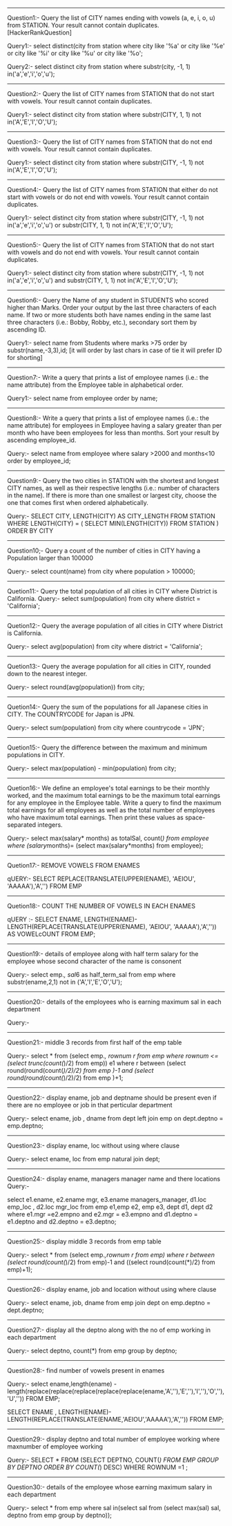 

--------------------------------------------------------------------------------------------------

Question1:- Query the list of CITY names ending with vowels (a, e, i, o, u) from STATION. Your result cannot contain duplicates.  [HackerRankQuestion]

Query1:-
select distinct(city from station where city like '%a' or city like '%e' or city like '%i' or city like '%u' or city like '%o';

Query2:- 
select distinct city from station where substr(city, -1, 1) in('a','e','i','o','u');


--------------------------------------------------------------------------------------------------

Question2:-  Query the list of CITY names from STATION that do not start with vowels. Your result cannot contain duplicates.

Query1:- 
select distinct city from station where substr(CITY, 1, 1) not in('A','E','I','O','U');



--------------------------------------------------------------------------------------------------

Question3:-  Query the list of CITY names from STATION that do not end with vowels. Your result cannot contain duplicates.

Query1:- 
select distinct city from station where substr(CITY, -1, 1) not in('A','E','I','O','U');



--------------------------------------------------------------------------------------------------

Question4:- Query the list of CITY names from STATION that either do not start with vowels or do not end with vowels. Your result cannot contain duplicates.

Query1:- 
select distinct city from station where substr(CITY, -1, 1) not in('a','e','i','o','u') or substr(CITY, 1, 1) not in('A','E','I','O','U');


--------------------------------------------------------------------------------------------------

Question5:-  Query the list of CITY names from STATION that do not start with vowels and do not end with vowels. Your result cannot contain duplicates.

Query1:- 
select distinct city from station where substr(CITY, -1, 1) not in('a','e','i','o','u') and substr(CITY, 1, 1) not in('A','E','I','O','U');



--------------------------------------------------------------------------------------------------

Question6:-  Query the Name of any student in STUDENTS who scored higher than  Marks. Order your output by the last three characters of each name. If two or more students both have names ending in the same last three characters (i.e.: Bobby, Robby, etc.), secondary sort them by ascending ID.

Query1:- 
select name from Students where marks >75 order by substr(name,-3,3),id; 
[it will order by last chars in case of tie it will prefer ID for shorting]


--------------------------------------------------------------------------------------------------



Question7:-  Write a query that prints a list of employee names (i.e.: the name attribute) from the Employee table in alphabetical order.

Query1:- 
select name from employee order by name;


--------------------------------------------------------------------------------------------------

Question8:- Write a query that prints a list of employee names (i.e.: the name attribute) for employees in Employee having a salary greater than  per month who have been employees for less than  months. Sort your result by ascending employee_id.

Query:- 
select name from employee where salary >2000 and months<10 order by employee_id;


--------------------------------------------------------------------------------------------------



Question9:-  Query the two cities in STATION with the shortest and longest CITY names, as well as their respective lengths (i.e.: number of characters in the name). If there is more than one smallest or largest city, choose the one that comes first when ordered alphabetically.

Query:- 
SELECT CITY, LENGTH(CITY) AS CITY_LENGTH
FROM STATION
WHERE LENGTH(CITY) = (
    SELECT MIN(LENGTH(CITY))
    FROM STATION
)
ORDER BY CITY




--------------------------------------------------------------------------------------------------

Question10;- Query a count of the number of cities in CITY having a Population larger than 100000

Query:- 
select count(name) from city where population > 100000;



--------------------------------------------------------------------------------------------------



Quetion11:- Query the total population of all cities in CITY where District is California.
Query:- 
select sum(population) from city where district = 'California';





--------------------------------------------------------------------------------------------------



Quetion12:- Query the average population of all cities in CITY where District is California.

Query:- 
select avg(population) from city where district = 'California';






--------------------------------------------------------------------------------------------------



Quetion13:- Query the average population for all cities in CITY, rounded down to the nearest integer.

Query:-
select round(avg(population)) from city;



--------------------------------------------------------------------------------------------------



Quetion14:- Query the sum of the populations for all Japanese cities in CITY. The COUNTRYCODE for Japan is JPN.

Query:- 
select sum(population) from city where countrycode = 'JPN';





--------------------------------------------------------------------------------------------------



Quetion15:- Query the difference between the maximum and minimum populations in CITY.

Query:-
select max(population) - min(population) from city;





--------------------------------------------------------------------------------------------------



Quetion16:- We define an employee's total earnings to be their monthly  worked, and the maximum total earnings to be the maximum total earnings for any employee in the Employee table. Write a query to find the maximum total earnings for all employees as well as the total number of employees who have maximum total earnings. Then print these values as  space-separated integers.

Query:- 
select max(salary* months) as totalSal, count(*) from employee where (salary*months)= (select max(salary*months) from employee);



--------------------------------------------------------------------------------------------------



Quetion17:- REMOVE VOWELS FROM ENAMES

qUERY:-  SELECT REPLACE(TRANSLATE(UPPER(ENAME), 'AEIOU', 'AAAAA'),'A','') FROM EMP


--------------------------------------------------------------------------------------------------


Quetion18:-  COUNT THE NUMBER OF VOWELS IN EACH ENAMES

qUERY :- 
SELECT ENAME, LENGTH(ENAME)- LENGTH(REPLACE(TRANSLATE(UPPER(ENAME), 'AEIOU', 'AAAAA'),'A','')) AS VOWELcOUNT FROM EMP;


--------------------------------------------------------------------------------------------------


Question19:-  details of employee along with half term salary for the employee whose second character of the name is consonent

Query:- 
select emp.*, sal*6 as half_term_sal from emp where substr(ename,2,1) not in ('A','I','E','O','U');


--------------------------------------------------------------------------------------------------


Question20:- details of the employees who is earning maximum sal in each department

Query:- 


--------------------------------------------------------------------------------------------------


Question21:- middle 3 records from first half of the emp table

Query:-
select * from (select emp.*, rownum r from emp where rownum <= (select trunc(count(*)/2) from emp)) e1 where r between (select round(round(count(*)/2)/2) from emp )-1 and (select round(round(count(*)/2)/2) from emp )+1;


--------------------------------------------------------------------------------------------------


Question22:- display ename, job and deptname  should be present even if there are no employee or job in that perticular department

Query:- 
select ename, job , dname from dept left join emp on dept.deptno = emp.deptno;


--------------------------------------------------------------------------------------------------


Question23:- display ename, loc without using where clause

Query:-
select ename, loc from emp natural join dept;

--------------------------------------------------------------------------------------------------


Question24:- display ename, managers manager name and there locations
Query:- 

select e1.ename, e2.ename mgr, e3.ename managers_manager, d1.loc emp_loc , d2.loc mgr_loc from emp e1,emp e2, emp e3, dept d1, dept d2 where e1.mgr =e2.empno and e2.mgr = e3.empno and d1.deptno = e1.deptno and  d2.deptno = e3.deptno;


--------------------------------------------------------------------------------------------------


Question25:-  display middle 3 records from emp table

Query:-
select * from (select emp.*,rownum r from emp) where r between (select round(count(*)/2) from emp)-1 and  ((select round(count(*)/2) from emp)+1);


--------------------------------------------------------------------------------------------------

Question26:- display ename, job and location without using where clause

Query:-
 select ename, job, dname from emp join dept on emp.deptno = dept.deptno;


--------------------------------------------------------------------------------------------------

Question27:- display all the deptno along with the no of emp working in each department

Query:-
select deptno, count(*) from emp group by deptno;


--------------------------------------------------------------------------------------------------

Question28:- find number of vowels present in enames

Query:-
select ename,length(ename) - length(replace(replace(replace(replace(replace(ename,'A',''),'E',''),'I',''),'O',''),'U','')) FROM EMP;

SELECT ENAME , LENGTH(ENAME)- LENGTH(REPLACE(TRANSLATE(ENAME,'AEIOU','AAAAA'),'A','')) FROM EMP;


--------------------------------------------------------------------------------------------------


Question29:- display deptno and total number of employee working  where maxnumber of employee working

Query:-
SELECT * FROM (SELECT DEPTNO, COUNT(*) FROM EMP GROUP BY DEPTNO ORDER BY COUNT(*) DESC) WHERE ROWNUM =1 ;


--------------------------------------------------------------------------------------------------


Question30:- details of the employee whose earning maximum salary in each department

Query:-
select * from emp where sal in(select sal from (select max(sal) sal, deptno from emp group by deptno));

























